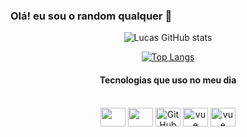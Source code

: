 ### Olá! eu sou o random qualquer 🤚

<div align="center">

![Lucas GitHub stats](https://github-readme-stats.vercel.app/api?username=LcsZro&show_icons=true&theme=radical)

[![Top Langs](https://github-readme-stats.vercel.app/api/top-langs/?username=LcsZro&langs_count=8)](https://github.com/anuraghazra/github-readme-stats)
    
<div align="center"
img src="https://desblogada.files.wordpress.co..." width="0px">

</div>

#### Tecnologias que uso no meu dia

<div style='display: incline_block'><br/>
    <img align="center" height="30" width="40" src="https://cdn.jsdelivr.net/gh/devicons/devicon/icons/nuxtjs/nuxtjs-original.svg">
     <img align="center" height="30" width="40" src="https://cdn.jsdelivr.net/gh/devicons/devicon/icons/nodejs/nodejs-original.svg">
    <img align='center' src="https://cdn.jsdelivr.net/gh/devicons/devicon/icons/tailwindcss/tailwindcss-plain.svg" alt='GitHub'  height='30'
     width='40'/>
    <img align="center" alt="vue" height="30" width="40" src="https://img.icons8.com/color/48/null/vue-js.png"/>
    <img align="center" alt="vue" height="30" width="40" src="https://code.iconify.design/iconify-icon/1.0.7/iconify-icon.min.js"/>
</div>




